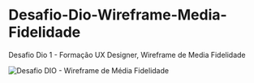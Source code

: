 # Desafio-Dio-Wireframe-Media-Fidelidade
Desafio Dio 1 - Formação UX Designer, Wireframe de Media Fidelidade

![Desafio DIO - Wireframe de Média Fidelidade](https://github.com/user-attachments/assets/600c8f28-896e-4408-a1a3-ad578cd9b113)
